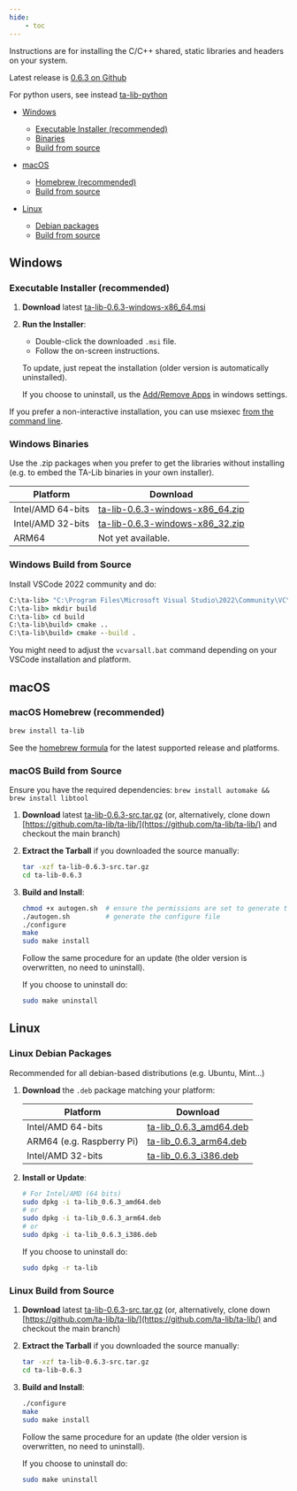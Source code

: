 ```yaml
---
hide:
    - toc
---
```

Instructions are for installing the C/C++ shared, static libraries and headers on your system.

Latest release is [0.6.3 on Github](https://github.com/ta-lib/ta-lib/releases/latest)

For python users, see instead [ta-lib-python](https://github.com/TA-Lib/ta-lib-python)

- [Windows](#windows)
    - [Executable Installer (recommended)](#executable-installer-recommended)
    - [Binaries](#windows-binaries)
    - [Build from source](#windows-build-from-source)

- [macOS](#macos)
    - [Homebrew (recommended)](#macos-homebrew-recommended)
    - [Build from source](#macos-build-from-source)

- [Linux](#linux)
    - [Debian packages](#linux-debian-packages)
    - [Build from source](#linux-build-from-source)


## Windows

### Executable Installer (recommended)

1. **Download** latest [ta-lib-0.6.3-windows-x86_64.msi](https://github.com/ta-lib/ta-lib/releases/download/v0.6.3/ta-lib-0.6.3-windows-x86_64.msi)

2. **Run the Installer**:
    - Double-click the downloaded `.msi` file.
    - Follow the on-screen instructions.


    To update, just repeat the installation (older version is automatically uninstalled).

    If you choose to uninstall, us the [Add/Remove Apps](https://support.microsoft.com/en-us/windows/uninstall-or-remove-apps-and-programs-in-windows-4b55f974-2cc6-2d2b-d092-5905080eaf98) in windows settings.

 If you prefer a non-interactive installation, you can use msiexec [from the command line](https://learn.microsoft.com/en-us/windows/win32/msi/standard-installer-command-line-options).


### Windows Binaries

Use the .zip packages when you prefer to get the libraries without installing (e.g. to embed the TA-Lib binaries in your own installer).

| Platform | Download |
|------------------------|--|
| Intel/AMD 64-bits| [ta-lib-0.6.3-windows-x86_64.zip](https://github.com/ta-lib/ta-lib/releases/download/v0.6.3/ta-lib-0.6.3-windows-x86_64.zip) |
| Intel/AMD 32-bits| [ta-lib-0.6.3-windows-x86_32.zip](https://github.com/ta-lib/ta-lib/releases/download/v0.6.3/ta-lib-0.6.3-windows-x86_32.zip) |
| ARM64 | Not yet available. |

### Windows Build from Source

Install VSCode 2022 community and do:
```cmd
C:\ta-lib> "C:\Program Files\Microsoft Visual Studio\2022\Community\VC\Auxiliary\Build\vcvarsall.bat" x64
C:\ta-lib> mkdir build
C:\ta-lib> cd build
C:\ta-lib\build> cmake ..
C:\ta-lib\build> cmake --build .
```
You might need to adjust the `vcvarsall.bat` command depending on your VSCode installation and platform.


## macOS

### macOS Homebrew (recommended)

```bash
brew install ta-lib
```

See the [homebrew formula](https://formulae.brew.sh/formula/ta-lib) for the latest supported release and platforms.

### macOS Build from Source

Ensure you have the required dependencies: `brew install automake && brew install libtool`

1. **Download** latest [ta-lib-0.6.3-src.tar.gz](https://github.com/ta-lib/ta-lib/releases/download/v0.6.3/ta-lib-0.6.3-src.tar.gz) (or, alternatively, clone down [https://github.com/ta-lib/ta-lib/](https://github.com/ta-lib/ta-lib/) and checkout the main branch)

2. **Extract the Tarball** if you downloaded the source manually:
   ```bash
   tar -xzf ta-lib-0.6.3-src.tar.gz
   cd ta-lib-0.6.3
   ```

3. **Build and Install**:
   ```bash
   chmod +x autogen.sh  # ensure the permissions are set to generate the configure file
   ./autogen.sh         # generate the configure file
   ./configure
   make
   sudo make install
   ```

    Follow the same procedure for an update (the older version is overwritten, no need to uninstall).

    If you choose to uninstall do:
    ```bash
    sudo make uninstall
    ```

## Linux

### Linux Debian Packages

Recommended for all debian-based distributions (e.g. Ubuntu, Mint...)

1. **Download** the `.deb` package matching your platform:

    | Platform | Download |
    |------------------------|--|
    | Intel/AMD 64-bits | [ta-lib_0.6.3_amd64.deb](https://github.com/ta-lib/ta-lib/releases/download/v0.6.3/ta-lib_0.6.3_amd64.deb) |
    | ARM64 (e.g. Raspberry Pi)| [ta-lib_0.6.3_arm64.deb](https://github.com/ta-lib/ta-lib/releases/download/v0.6.3/ta-lib_0.6.3_arm64.deb) |
    | Intel/AMD 32-bits| [ta-lib_0.6.3_i386.deb](https://github.com/ta-lib/ta-lib/releases/download/v0.6.3/ta-lib_0.6.3_i386.deb) |

2. **Install or Update**:
   ```bash
   # For Intel/AMD (64 bits)
   sudo dpkg -i ta-lib_0.6.3_amd64.deb
   # or
   sudo dpkg -i ta-lib_0.6.3_arm64.deb
   # or
   sudo dpkg -i ta-lib_0.6.3_i386.deb
   ```
   If you choose to uninstall do:
    ```bash
    sudo dpkg -r ta-lib
    ```

### Linux Build from Source

1. **Download** latest [ta-lib-0.6.3-src.tar.gz](https://github.com/ta-lib/ta-lib/releases/download/v0.6.3/ta-lib-0.6.3-src.tar.gz) (or, alternatively, clone down [https://github.com/ta-lib/ta-lib/](https://github.com/ta-lib/ta-lib/) and checkout the main branch)

2. **Extract the Tarball** if you downloaded the source manually:
   ```bash
   tar -xzf ta-lib-0.6.3-src.tar.gz
   cd ta-lib-0.6.3
   ```

3. **Build and Install**:
   ```bash
   ./configure
   make
   sudo make install
   ```

    Follow the same procedure for an update (the older version is overwritten, no need to uninstall).

    If you choose to uninstall do:
    ```bash
    sudo make uninstall
    ```

